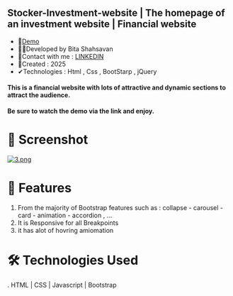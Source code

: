 ## Stocker-Investment-website | The homepage of an investment website | Financial website
- 📌<a href="https://bitashahsavan.github.io/stocker-Investment-website/" rel="nofollow">Demo</a>
- 🙋‍♀️Developed by Bita Shahsavan
- 📧Contact with me : <a href="https://www.linkedin.com/in/bita-shahsavan-830471299/" rel="nofollow">LINKEDIN</a>
- 📆Created : 2025
- ✔Technologies : Html , Css , BootStarp , jQuery

#### This is a financial website with lots of attractive and dynamic sections to attract the audience.
**Be sure to watch the demo via the link and enjoy.**

# 📸 Screenshot
<a href="https://bitashahsavan.github.io/stocker-Investment-website/" rel="nofollow">[![3.png](https://i.postimg.cc/J0Lfg4sG/3.png)](https://postimg.cc/tZBvnbtj)
</a>





# 🌟 Features
1. From the majority of Bootstrap features such as : collapse - carousel - card - animation - accordion , ...
2. It is Responsive for all Breakpoints
3. it has alot of hovring amiomation

# 🛠️ Technologies Used
. HTML | CSS | Javascript | Bootstrap 
   
